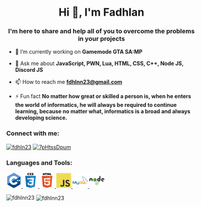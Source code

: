 <h1 align="center">Hi 👋, I'm Fadhlan</h1>
<h3 align="center">I'm here to share and help all of you to overcome the problems in your projects</h3>

- 🔭 I’m currently working on **Gamemode GTA SA:MP**

- 💬 Ask me about **JavaScript, PWN, Lua, HTML, CSS, C++, Node JS, Discord JS**

- 📫 How to reach me **fdhlnn23@gmail.com**

- ⚡ Fun fact **No matter how great or skilled a person is, when he enters the world of informatics, he will always be required to continue learning, because no matter what, informatics is a broad and always developing science.**

<h3 align="left">Connect with me:</h3>
<p align="left">
<a href="https://instagram.com/fdhln23" target="blank"><img align="center" src="https://raw.githubusercontent.com/rahuldkjain/github-profile-readme-generator/master/src/images/icons/Social/instagram.svg" alt="fdhln23" height="30" width="40" /></a>
<a href="https://discord.gg/7pHtssDpum" target="blank"><img align="center" src="https://raw.githubusercontent.com/rahuldkjain/github-profile-readme-generator/master/src/images/icons/Social/discord.svg" alt="7pHtssDpum" height="30" width="40" /></a>
</p>

<h3 align="left">Languages and Tools:</h3>
<p align="left"> <a href="https://www.w3schools.com/cpp/" target="_blank" rel="noreferrer"> <img src="https://raw.githubusercontent.com/devicons/devicon/master/icons/cplusplus/cplusplus-original.svg" alt="cplusplus" width="40" height="40"/> </a> <a href="https://www.w3schools.com/css/" target="_blank" rel="noreferrer"> <img src="https://raw.githubusercontent.com/devicons/devicon/master/icons/css3/css3-original-wordmark.svg" alt="css3" width="40" height="40"/> </a> <a href="https://www.w3.org/html/" target="_blank" rel="noreferrer"> <img src="https://raw.githubusercontent.com/devicons/devicon/master/icons/html5/html5-original-wordmark.svg" alt="html5" width="40" height="40"/> </a> <a href="https://developer.mozilla.org/en-US/docs/Web/JavaScript" target="_blank" rel="noreferrer"> <img src="https://raw.githubusercontent.com/devicons/devicon/master/icons/javascript/javascript-original.svg" alt="javascript" width="40" height="40"/> </a> <a href="https://www.mysql.com/" target="_blank" rel="noreferrer"> <img src="https://raw.githubusercontent.com/devicons/devicon/master/icons/mysql/mysql-original-wordmark.svg" alt="mysql" width="40" height="40"/> </a> <a href="https://nodejs.org" target="_blank" rel="noreferrer"> <img src="https://raw.githubusercontent.com/devicons/devicon/master/icons/nodejs/nodejs-original-wordmark.svg" alt="nodejs" width="40" height="40"/> </a> </p>

<p><img align="left" src="https://github-readme-stats.vercel.app/api/top-langs?username=fdhlnn23&show_icons=true&theme=tokyonight&locale=en&layout=compact" alt="fdhlnn23" /></p>

<p>&nbsp;<img align="center" src="https://github-readme-stats.vercel.app/api?username=fdhlnn23&show_icons=true&theme=tokyonight&locale=en" alt="fdhlnn23" /></p>

